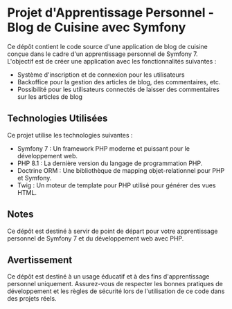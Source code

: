 # Projet d'Apprentissage Personnel - Blog de Cuisine avec Symfony

Ce dépôt contient le code source d'une application de blog de cuisine conçue dans le cadre d'un apprentissage personnel de Symfony 7. L'objectif est de créer une application avec les fonctionnalités suivantes :

- Système d'inscription et de connexion pour les utilisateurs
- Backoffice pour la gestion des articles de blog, des commentaires, etc.
- Possibilité pour les utilisateurs connectés de laisser des commentaires sur les articles de blog

## Technologies Utilisées

Ce projet utilise les technologies suivantes :

- Symfony 7 : Un framework PHP moderne et puissant pour le développement web.
- PHP 8.1 : La dernière version du langage de programmation PHP.
- Doctrine ORM : Une bibliothèque de mapping objet-relationnel pour PHP et Symfony.
- Twig : Un moteur de template pour PHP utilisé pour générer des vues HTML.

## Notes

Ce dépôt est destiné à servir de point de départ pour votre apprentissage personnel de Symfony 7 et du développement web avec PHP. 

## Avertissement

Ce dépôt est destiné à un usage éducatif et à des fins d'apprentissage personnel uniquement. Assurez-vous de respecter les bonnes pratiques de développement et les règles de sécurité lors de l'utilisation de ce code dans des projets réels.

